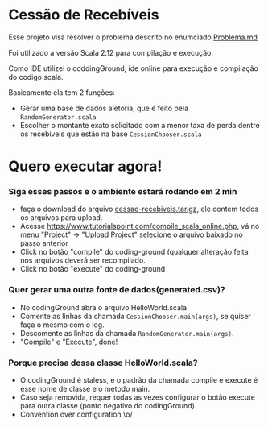 # Cessão de Recebíveis
 Esse projeto visa resolver o problema descrito no enumciado [Problema.md](https://github.com/restarac/codingground/blob/master/cessao-recebiveis/Problema.md)
 
 Foi utilizado a versão Scala 2.12 para compilação e execução.
 
 Como IDE utilizei o coddingGround, ide online para execução e compilação do codigo scala.
 
 Basicamente ela tem 2 funções:
 - Gerar uma base de dados aletoria, que é feito pela ```RandomGenerator.scala``` 
 - Escolher o montante exato solicitado com a menor taxa de perda dentre os recebiveis que estão na base ```CessionChooser.scala```
 
# Quero executar agora!

### Siga esses passos e o ambiente estará rodando em 2 min
 - faça o download do arquivo [cessao-recebiveis.tar.gz](https://github.com/restarac/codingground/blob/master/cessao-recebiveis/cessao-recebiveis.tar.gz), ele contem todos os arquivos para upload.
 - Acesse https://www.tutorialspoint.com/compile_scala_online.php, vá no menu "Project" -> "Upload Project" selecione o arquivo baixado no passo anterior
 - Click no botão "compile" do coding-ground (qualquer alteração feita nos arquivos deverá ser recompilado.
 - Click no botão "execute" do coding-ground
 
### Quer gerar uma outra fonte de dados(generated.csv)?
 - No codingGround abra o arquivo HelloWorld.scala
 - Comente as linhas da chamada ```CessionChooser.main(args)```, se quiser faça o mesmo com o log.
 - Descomente as linhas da chamada ```RandomGenerator.main(args)```.
 - "Compile" e "Execute", done!
 
### Porque precisa dessa classe HelloWorld.scala?
 - O codingGround é staless, e o padrão da chamada compile e execute é esse nome de classe e o metodo main.
 - Caso seja removida, requer todas as vezes configurar o botão execute para outra classe (ponto negativo do codingGround).
 - Convention over configuration \o/

